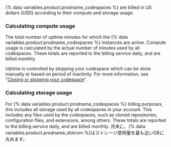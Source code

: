 {% data variables.product.prodname_codespaces %} are billed in US dollars (USD) according to their compute and storage usage.

### Calculating compute usage
The total number of uptime minutes for which the {% data variables.product.prodname_codespaces %} instances are active. Compute usage is calculated by the actual number of minutes used by all codespaces. These totals are reported to the billing service daily, and are billed monthly.

Uptime is controlled by stopping your codespace which can be done manually or based on period of inactivity. For more information, see "[Closing or stopping your codespace](/codespaces/getting-started/deep-dive#closing-or-stopping-your-codespace)".

### Calculating storage usage
For {% data variables.product.prodname_codespaces %} billing purposes, this includes all storage used by all codespaces in your account. This includes any files used by the codespaces, such as cloned repositories, configuration files, and extensions, among others. These totals are reported to the billing service daily, and are billed monthly. 月末に、{% data variables.product.prodname_dotcom %}はストレージ使用量を最も近いGBに丸めます。 
